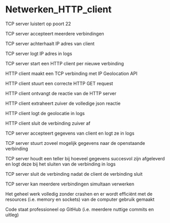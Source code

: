 # Netwerken_HTTP_client

TCP server luistert op poort 22

TCP server accepteert meerdere verbindingen

TCP server achterhaalt IP adres van client

TCP server logt IP adres in logs

TCP server start een HTTP client per nieuwe verbinding

HTTP client maakt een TCP verbinding met IP Geolocation API

HTTP client stuurt een correcte HTTP GET request

HTTP client ontvangt de reactie van de HTTP server

HTTP client extraheert zuiver de volledige json reactie

HTTP client logt de geolocatie in logs

HTTP client sluit de verbinding zuiver af

TCP server accepteert gegevens van client en logt ze in logs

TCP server stuurt zoveel mogelijk gegevens naar de openstaande verbinding

TCP server houdt een teller bij hoeveel gegevens succesvol zijn afgeleverd en logt deze bij het sluiten van de verbinding in logs

TCP server sluit de verbinding nadat de client de verbinding sluit

TCP server kan meerdere verbindingen simultaan verwerken

Het geheel werk volledig zonder crashen en er wordt efficiënt met de resources (i.e. memory en sockets) van de computer gebruik gemaakt

Code staat professioneel op GitHub (i.e. meerdere nuttige commits en uitleg)